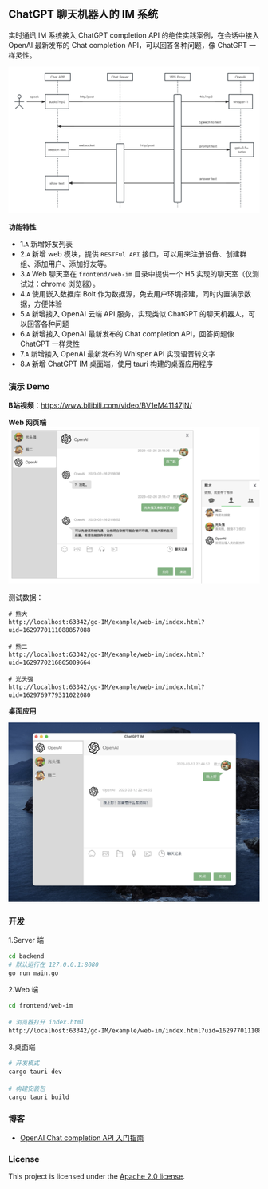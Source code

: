 ## ChatGPT 聊天机器人的 IM 系统

实时通讯 IM 系统接入 ChatGPT completion API 的绝佳实践案例，在会话中接入 OpenAI 最新发布的 Chat completion API，可以回答各种问题，像 ChatGPT 一样灵性。

![架构设计](./doc/im/ChatGPT-IM.jpg)

**功能特性**

- 1.`A` 新增好友列表
- 2.`A` 新增 web 模块，提供 `RESTFul API` 接口，可以用来注册设备、创建群组、添加用户、添加好友等。
- 3.`A` Web 聊天室在 `frontend/web-im` 目录中提供一个 H5 实现的聊天室（仅测试过：chrome 浏览器）。
- 4.`A` 使用嵌入数据库 Bolt 作为数据源，免去用户环境搭建，同时内置演示数据，方便体验
- 5.`A` 新增接入 OpenAI 云端 API 服务，实现类似 ChatGPT 的聊天机器人，可以回答各种问题
- 6.`A` 新增接入 OpenAI 最新发布的 Chat completion API，回答问题像 ChatGPT 一样灵性
- 7.`A` 新增接入 OpenAI 最新发布的 Whisper API 实现语音转文字
- 8.`A` 新增 ChatGPT IM 桌面端，使用 tauri 构建的桌面应用程序

### 演示 Demo

**B站视频**：https://www.bilibili.com/video/BV1eM41147jN/

**Web 网页端**
![web-im](./doc/im/cover-openai.jpg)

测试数据：

```shell
# 熊大
http://localhost:63342/go-IM/example/web-im/index.html?uid=1629770111088857088

# 熊二
http://localhost:63342/go-IM/example/web-im/index.html?uid=1629770216865009664

# 光头强
http://localhost:63342/go-IM/example/web-im/index.html?uid=1629769779311022080
```

**桌面应用**

![app-im](./doc/im/desktop-app.jpg)

### 开发

1.Server 端

```sh
cd backend
# 默认运行在 127.0.0.1:8080
go run main.go
```

2.Web 端

```sh
cd frontend/web-im

# 浏览器打开 index.html
http://localhost:63342/go-IM/example/web-im/index.html?uid=1629770111088857088
```

3.桌面端

```sh
# 开发模式
cargo tauri dev

# 构建安装包
cargo tauri build
```

### 博客

- [OpenAI Chat completion API 入门指南](https://www.cnblogs.com/marszuo/p/17177286.html)

### License

This project is licensed under the [Apache 2.0 license](https://github.com/ZuoFuhong/ChatGPT-IM/blob/master/LICENSE).